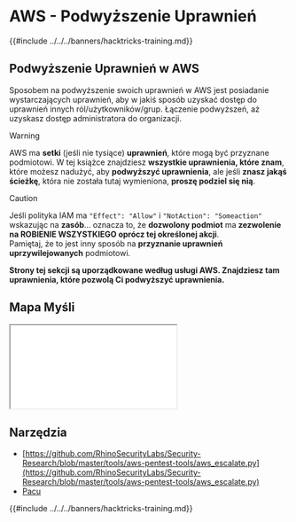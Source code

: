 # AWS - Podwyższenie Uprawnień

{{#include ../../../banners/hacktricks-training.md}}

## Podwyższenie Uprawnień w AWS

Sposobem na podwyższenie swoich uprawnień w AWS jest posiadanie wystarczających uprawnień, aby w jakiś sposób uzyskać dostęp do uprawnień innych ról/użytkowników/grup. Łączenie podwyższeń, aż uzyskasz dostęp administratora do organizacji.

> [!WARNING]
> AWS ma **setki** (jeśli nie tysiące) **uprawnień**, które mogą być przyznane podmiotowi. W tej książce znajdziesz **wszystkie uprawnienia, które znam**, które możesz nadużyć, aby **podwyższyć uprawnienia**, ale jeśli **znasz jakąś ścieżkę**, która nie została tutaj wymieniona, **proszę podziel się nią**.

> [!CAUTION]
> Jeśli polityka IAM ma `"Effect": "Allow"` i `"NotAction": "Someaction"` wskazując na **zasób**... oznacza to, że **dozwolony podmiot** ma **zezwolenie na ROBIENIE WSZYSTKIEGO oprócz tej określonej akcji**.\
> Pamiętaj, że to jest inny sposób na **przyznanie uprawnień uprzywilejowanych** podmiotowi.

**Strony tej sekcji są uporządkowane według usługi AWS. Znajdziesz tam uprawnienia, które pozwolą Ci podwyższyć uprawnienia.**

## Mapa Myśli

<iframe src="../../../pdfs/AWS_Services.pdf" title="Mapa Myśli Usług AWS"></iframe>

## Narzędzia

- [https://github.com/RhinoSecurityLabs/Security-Research/blob/master/tools/aws-pentest-tools/aws_escalate.py](https://github.com/RhinoSecurityLabs/Security-Research/blob/master/tools/aws-pentest-tools/aws_escalate.py)
- [Pacu](https://github.com/RhinoSecurityLabs/pacu)

{{#include ../../../banners/hacktricks-training.md}}
